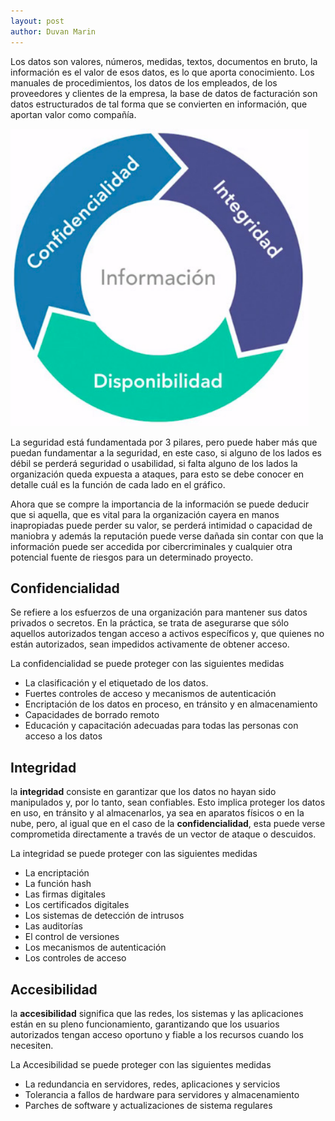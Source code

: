 ```yaml
---
layout: post
author: Duvan Marin
---
```


Los datos son valores, números, medidas, textos, documentos en bruto, la información es el valor de esos datos, es lo que aporta conocimiento. Los manuales de procedimientos, los datos de los empleados, de los proveedores y clientes de la empresa, la base de datos de facturación son datos estructurados de tal forma que se convierten en información, que aportan valor como compañía.

![img](https://github.com/DesiAPG/desiapg.github.io/blob/master/_posts/imgs/Triada-Seguridad.png?raw=true)

La seguridad está fundamentada por 3 pilares, pero puede haber más que puedan fundamentar a la seguridad, en este caso, si alguno de los lados es débil se perderá seguridad o usabilidad, si falta alguno de los lados la organización queda expuesta a ataques, para esto se debe conocer en detalle cuál es la función de cada lado en el gráfico.

Ahora que se compre la importancia de la información se puede deducir que si aquella, que es vital para la organización cayera en manos inapropiadas puede perder su valor, se perderá intimidad o capacidad de maniobra y además la reputación puede verse dañada sin contar con que la información puede ser accedida por cibercriminales y cualquier otra potencial fuente de riesgos para un determinado proyecto.

## Confidencialidad

Se refiere a los esfuerzos de una organización para mantener sus datos privados o secretos. En la práctica, se trata de asegurarse que sólo aquellos autorizados tengan acceso a activos específicos y, que quienes no están autorizados, sean impedidos activamente de obtener acceso.

La confidencialidad se puede proteger con las siguientes medidas

-   La clasificación y el etiquetado de los datos.
-   Fuertes controles de acceso y mecanismos de autenticación
-   Encriptación de los datos en proceso, en tránsito y en almacenamiento
-   Capacidades de borrado remoto
-   Educación y capacitación adecuadas para todas las personas con acceso a los datos

## Integridad

la **integridad** consiste en garantizar que los datos no hayan sido manipulados y, por lo tanto, sean confiables. Esto implica proteger los datos en uso, en tránsito y al almacenarlos, ya sea en aparatos físicos o en la nube, pero, al igual que en el caso de la **confidencialidad**, esta puede verse comprometida directamente a través de un vector de ataque o descuidos.

La integridad se puede proteger con las siguientes medidas

-   La encriptación
-   La función hash
-   Las firmas digitales
-   Los certificados digitales
-   Los sistemas de detección de intrusos
-   Las auditorías
-   El control de versiones
-   Los mecanismos de autenticación
-   Los controles de acceso

## Accesibilidad

la **accesibilidad** significa que las redes, los sistemas y las aplicaciones están en su pleno funcionamiento, garantizando que los usuarios autorizados tengan acceso oportuno y fiable a los recursos cuando los necesiten.

La Accesibilidad se puede proteger con las siguientes medidas

-   La redundancia en servidores, redes, aplicaciones y servicios
-   Tolerancia a fallos de hardware para servidores y almacenamiento
-   Parches de software y actualizaciones de sistema regulares